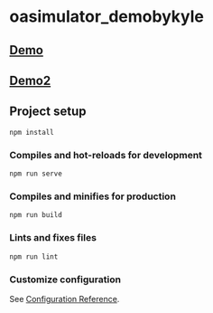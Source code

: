 # oasimulator_demobykyle

## [Demo](https://kylemozz.github.io/signaturePad_demobykyle/dist/index.html)
## [Demo2](https://kylemozz.github.io/signaturePad_demobykyle/dist/elementUI)

## Project setup
```
npm install
```

### Compiles and hot-reloads for development
```
npm run serve
```

### Compiles and minifies for production
```
npm run build
```

### Lints and fixes files
```
npm run lint
```

### Customize configuration
See [Configuration Reference](https://cli.vuejs.org/config/).
